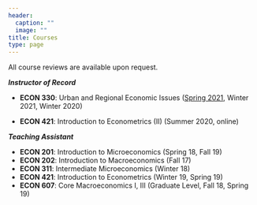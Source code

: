 ```yaml
---
header:
  caption: ""
  image: ""
title: Courses
type: page
---
```




All course reviews are available upon request.

__*Instructor of Record*__

- **ECON 330**: Urban and Regional Economic Issues ([Spring 2021](https://github.com/johnmorehouse/EC330-S21), Winter 2021, Winter 2020)


- **ECON 421**: Introduction to Econometrics (II) (Summer 2020, online)



__*Teaching Assistant*__

- **ECON 201**: Introduction to Microeconomics (Spring 18, Fall 19)
- **ECON 202**: Introduction to Macroeconomics (Fall 17)
- **ECON 311**: Intermediate Microeconomics (Winter 18)
- **ECON  421**: Introduction to Econometrics  (Winter 19, Spring 19)
- **ECON 607**: Core Macroeconomics I, III (Graduate Level, Fall 18, Spring 19)



